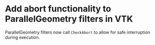 # Add abort functionality to ParallelGeometry filters in VTK

ParallelGeometry filters now call `CheckAbort` to allow for
safe interruption during execution.
